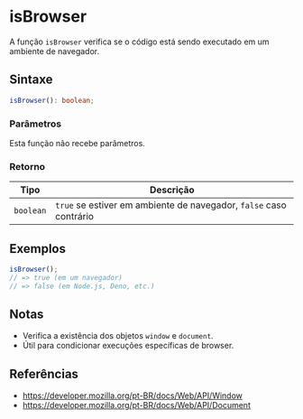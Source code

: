 # isBrowser

A função `isBrowser` verifica se o código está sendo executado em um ambiente de navegador.

## Sintaxe

```typescript
isBrowser(): boolean;
```

### Parâmetros

Esta função não recebe parâmetros.

### Retorno

| Tipo       | Descrição                                                        |
| ---------- | ---------------------------------------------------------------- |
| `boolean`  | `true` se estiver em ambiente de navegador, `false` caso contrário |

## Exemplos

```typescript
isBrowser();
// => true (em um navegador)
// => false (em Node.js, Deno, etc.)
```

## Notas

* Verifica a existência dos objetos `window` e `document`.
* Útil para condicionar execuções específicas de browser.

## Referências

* https://developer.mozilla.org/pt-BR/docs/Web/API/Window
* https://developer.mozilla.org/pt-BR/docs/Web/API/Document